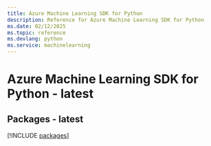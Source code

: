 ```yaml
---
title: Azure Machine Learning SDK for Python
description: Reference for Azure Machine Learning SDK for Python
ms.date: 02/12/2025
ms.topic: reference
ms.devlang: python
ms.service: machinelearning
---
```

# Azure Machine Learning SDK for Python - latest
## Packages - latest
[!INCLUDE [packages](machine-learning-index.md)]
